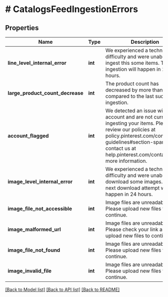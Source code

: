 # # CatalogsFeedIngestionErrors

## Properties

Name | Type | Description | Notes
------------ | ------------- | ------------- | -------------
**line_level_internal_error** | **int** | We experienced a technical difficulty and were unable to ingest this some items. The next ingestion will happen in 24 hours. | [optional]
**large_product_count_decrease** | **int** | The product count has decreased by more than 99% compared to the last successful ingestion. | [optional]
**account_flagged** | **int** | We detected an issue with your account and are not currently ingesting your items. Please review our policies at policy.pinterest.com/community-guidelines#section-spam or contact us at help.pinterest.com/contact for more information. | [optional]
**image_level_internal_error** | **int** | We experienced a technical difficulty and were unable to download some images. The next download attempt will happen in 24 hours. | [optional]
**image_file_not_accessible** | **int** | Image files are unreadable. Please upload new files to continue. | [optional]
**image_malformed_url** | **int** | Image files are unreadable. Please check your link and upload new files to continue. | [optional]
**image_file_not_found** | **int** | Image files are unreadable. Please upload new files to continue. | [optional]
**image_invalid_file** | **int** | Image files are unreadable. Please upload new files to continue. | [optional]

[[Back to Model list]](../../README.md#models) [[Back to API list]](../../README.md#endpoints) [[Back to README]](../../README.md)
